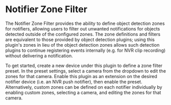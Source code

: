 # Notifier Zone Filter

The Notifier Zone Filter provides the ability to define object detection zones for notifiers,
allowing users to filter out unwanted notifications for objects detected outside of the
configured zones. The zone definitions and filters are equivalent to those provided by
object detection plugins; using this plugin's zones in lieu of the object detection zones
allows such detection plugins to continue registering events internally (e.g. for NVR clip
recording) without delivering a notification.

To get started, create a new device under this plugin to define a zone filter preset.
In the preset settings, select a camera from the dropdown to edit the zones for that camera.
Enable this plugin as an extension on the desired notifier device (i.e. an NVR push notifier),
then enable the preset. Alternatively, custom zones can be defined on each notifier individually
by enabling custom zones, selecting a camera, and editing the zones for that camera.